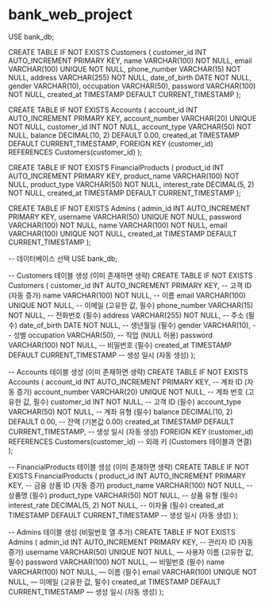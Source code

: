# bank_web_project


USE bank_db;

CREATE TABLE IF NOT EXISTS Customers (
    customer_id INT AUTO_INCREMENT PRIMARY KEY,
    name VARCHAR(100) NOT NULL,
    email VARCHAR(100) UNIQUE NOT NULL,
    phone_number VARCHAR(15) NOT NULL,
    address VARCHAR(255) NOT NULL,
    date_of_birth DATE NOT NULL,
    gender VARCHAR(10),
    occupation VARCHAR(50),
    password VARCHAR(100) NOT NULL,
    created_at TIMESTAMP DEFAULT CURRENT_TIMESTAMP
);

CREATE TABLE IF NOT EXISTS Accounts (
    account_id INT AUTO_INCREMENT PRIMARY KEY,
    account_number VARCHAR(20) UNIQUE NOT NULL,
    customer_id INT NOT NULL,
    account_type VARCHAR(50) NOT NULL,
    balance DECIMAL(10, 2) DEFAULT 0.00,
    created_at TIMESTAMP DEFAULT CURRENT_TIMESTAMP,
    FOREIGN KEY (customer_id) REFERENCES Customers(customer_id)
);

CREATE TABLE IF NOT EXISTS FinancialProducts (
    product_id INT AUTO_INCREMENT PRIMARY KEY,
    product_name VARCHAR(100) NOT NULL,
    product_type VARCHAR(50) NOT NULL,
    interest_rate DECIMAL(5, 2) NOT NULL,
    created_at TIMESTAMP DEFAULT CURRENT_TIMESTAMP
);

CREATE TABLE IF NOT EXISTS Admins (
    admin_id INT AUTO_INCREMENT PRIMARY KEY,
    username VARCHAR(50) UNIQUE NOT NULL,
    password VARCHAR(100) NOT NULL,
    name VARCHAR(100) NOT NULL,
    email VARCHAR(100) UNIQUE NOT NULL,
    created_at TIMESTAMP DEFAULT CURRENT_TIMESTAMP
);







-- 데이터베이스 선택
USE bank_db;

-- Customers 테이블 생성 (이미 존재하면 생략)
CREATE TABLE IF NOT EXISTS Customers (
    customer_id INT AUTO_INCREMENT PRIMARY KEY, -- 고객 ID (자동 증가)
    name VARCHAR(100) NOT NULL, -- 이름
    email VARCHAR(100) UNIQUE NOT NULL, -- 이메일 (고유한 값, 필수)
    phone_number VARCHAR(15) NOT NULL, -- 전화번호 (필수)
    address VARCHAR(255) NOT NULL, -- 주소 (필수)
    date_of_birth DATE NOT NULL, -- 생년월일 (필수)
    gender VARCHAR(10), -- 성별
    occupation VARCHAR(50), -- 직업 (NULL 허용)
    password VARCHAR(100) NOT NULL, -- 비밀번호 (필수)
    created_at TIMESTAMP DEFAULT CURRENT_TIMESTAMP -- 생성 일시 (자동 생성)
);

-- Accounts 테이블 생성 (이미 존재하면 생략)
CREATE TABLE IF NOT EXISTS Accounts (
    account_id INT AUTO_INCREMENT PRIMARY KEY, -- 계좌 ID (자동 증가)
    account_number VARCHAR(20) UNIQUE NOT NULL, -- 계좌 번호 (고유한 값, 필수)
    customer_id INT NOT NULL, -- 고객 ID (필수)
    account_type VARCHAR(50) NOT NULL, -- 계좌 유형 (필수)
    balance DECIMAL(10, 2) DEFAULT 0.00, -- 잔액 (기본값 0.00)
    created_at TIMESTAMP DEFAULT CURRENT_TIMESTAMP, -- 생성 일시 (자동 생성)
    FOREIGN KEY (customer_id) REFERENCES Customers(customer_id) -- 외래 키 (Customers 테이블과 연결)
);

-- FinancialProducts 테이블 생성 (이미 존재하면 생략)
CREATE TABLE IF NOT EXISTS FinancialProducts (
    product_id INT AUTO_INCREMENT PRIMARY KEY, -- 금융 상품 ID (자동 증가)
    product_name VARCHAR(100) NOT NULL, -- 상품명 (필수)
    product_type VARCHAR(50) NOT NULL, -- 상품 유형 (필수)
    interest_rate DECIMAL(5, 2) NOT NULL, -- 이자율 (필수)
    created_at TIMESTAMP DEFAULT CURRENT_TIMESTAMP -- 생성 일시 (자동 생성)
);

-- Admins 테이블 생성 (비밀번호 열 추가)
CREATE TABLE IF NOT EXISTS Admins (
    admin_id INT AUTO_INCREMENT PRIMARY KEY, -- 관리자 ID (자동 증가)
    username VARCHAR(50) UNIQUE NOT NULL, — 사용자 이름 (고유한 값, 필수)
    password VARCHAR(100) NOT NULL, — 비밀번호 (필수)
    name VARCHAR(100) NOT NULL, — 이름 (필수)
    email VARCHAR(100) UNIQUE NOT NULL, — 이메일 (고유한 값, 필수)
    created_at TIMESTAMP DEFAULT CURRENT_TIMESTAMP — 생성 일시 (자동 생성)
);
